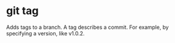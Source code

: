 # git tag
Adds tags to a branch. A tag describes a commit. For example, by specifying a version, like v1.0.2.

